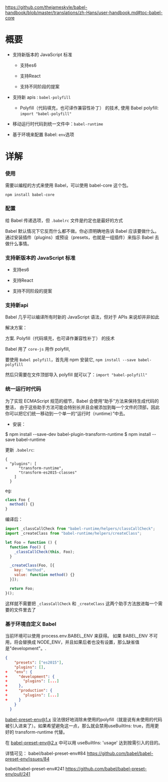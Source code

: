 https://github.com/thejameskyle/babel-handbook/blob/master/translations/zh-Hans/user-handbook.md#toc-babel-core

# 概要

- 支持新版本的 JavaScript 标准

  - 支持es6

  - 支持React

  - 支持不同阶段的提案
    
- 支持新 apis : `babel-polyfill`
  
  - Polyfill（代码填充，也可译作兼容性补丁） 的技术, 使用 Babel polyfill: `import "babel-polyfill"`

- 移动运行时代码到统一文件中：`babel-runtime`

- 基于环境来配置 Babel: `env`选项

# 详解

### 使用

需要以编程的方式来使用 Babel，可以使用 babel-core 这个包。

`npm install babel-core`

### 配置

给 Babel 传递选项，但 `.babelrc` 文件是约定也是最好的方式

Babel 默认情况下它反而什么都不做。你必须明确地告诉 Babel 应该要做什么。通过安装插件（plugins）或预设（presets，也就是一组插件）来指示 Babel 去做什么事情。

### 支持新版本的 JavaScript 标准

- 支持es6

- 支持React

- 支持不同阶段的提案

### 支持新api

Babel 几乎可以编译所有时新的 JavaScript 语法，但对于 APIs 来说却并非如此

解决方案： 

方案. Polyfill（代码填充，也可译作兼容性补丁） 的技术

Babel 用了 `core-js` 用作 polyfill, 

要使用 `Babel polyfill`，首先用 npm 安装它, `npm install --save babel-polyfill`

然后只需要在文件顶部导入 polyfill 就可以了：`import "babel-polyfill"`


### 统一运行时代码

为了实现 ECMAScript 规范的细节，Babel 会使用“助手”方法来保持生成代码的整洁，
由于这些助手方法可能会特别长并且会被添加到每一个文件的顶部，因此你可以把它们统一移动到一个单一的“运行时（runtime）”中去。

- 安装：

$ npm install --save-dev babel-plugin-transform-runtime
$ npm install --save babel-runtime

更新 `.babelrc`:

```
{
  "plugins": [
+     "transform-runtime",
      "transform-es2015-classes"
    ]
  }
```

eg:

``` js
class Foo {
  method() {}
}
```

编译后：

``` js
import _classCallCheck from "babel-runtime/helpers/classCallCheck";
import _createClass from "babel-runtime/helpers/createClass";

let Foo = function () {
  function Foo() {
    _classCallCheck(this, Foo);
  }

  _createClass(Foo, [{
    key: "method",
    value: function method() {}
  }]);

  return Foo;
}();
```

这样就不需要把 `_classCallCheck` 和 `_createClass` 这两个助手方法放进每一个需要的文件里去了

### 基于环境自定义 Babel

当前环境可以使用 process.env.BABEL_ENV 来获得。 如果 BABEL_ENV 不可用，将会替换成 NODE_ENV，并且如果后者也没有设置，那么缺省值是"development"。.

``` json
{
    "presets": ["es2015"],
    "plugins": [],
+   "env": {
+     "development": {
+       "plugins": [...]
+     },
+     "production": {
+       "plugins": [...]
+     }
    }
  }
```



babel-preset-env@1.x 没法很好地消除未使用的polyfill（就是说有未使用的代码被引入进来了）。如果希望避免这一点，那么就会禁用useBuiltIns: true，而用更好的 transform-runtime 代替。

在 babel-preset-env@2.x 中可以用 useBuiltIns: 'usage' 达到按需引入的目的。

详情可见：
babel/babel-preset-env#84
https://github.com/babel/babel-preset-env/issues/84

babel/babel-preset-env#241
https://github.com/babel/babel-preset-env/pull/241
